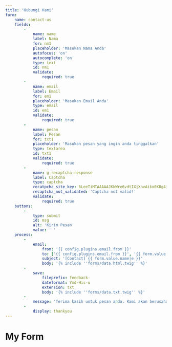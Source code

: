 ```yaml
---
title: 'Hubungi Kami'
form:
    name: contact-us
    fields:
        -
            name: name
            label: Nama
            for: nm1
            placeholder: 'Masukan Nama Anda'
            autofocus: 'on'
            autocomplete: 'on'
            type: text
            id: nm1
            validate:
                required: true
        -
            name: email
            label: Email
            for: em1
            placeholder: 'Masukan Email Anda'
            type: email
            id: em1
            validate:
                required: true
        -
            name: pesan
            label: Pesan
            for: txt1
            placeholder: 'Masukan pesan yang ingin anda tinggalkan'
            type: textarea
            id: txt1
            validate:
                required: true
        -
            name: g-recaptcha-response
            label: Captcha
            type: captcha
            recatpcha_site_key: 6LeeTiMTAAAAAJKkWre6vdtIXjXnvAiko0XBg4iu
            recaptcha_not_validated: 'Captcha not valid!'
            validate:
                required: true
    buttons:
        -
            type: submit
            id: msg
            alt: 'Kirim Pesan'
            value: ' '
    process:
        -
            email:
                from: '{{ config.plugins.email.from }}'
                to: ['{{ config.plugins.email.from }}', '{{ form.value.email }}']
                subject: '[Contact] {{ form.value.name|e }}'
                body: '{% include ''forms/data.html.twig'' %}'
        -
            save:
                fileprefix: feedback-
                dateformat: Ymd-His-u
                extension: txt
                body: '{% include ''forms/data.txt.twig'' %}'
        -
            message: 'Terima kasih untuk pesan anda. Kami akan berusaha membalasnya dalam waktu 1 hari kerja.'
        -
            display: thankyou
---
```


# My Form